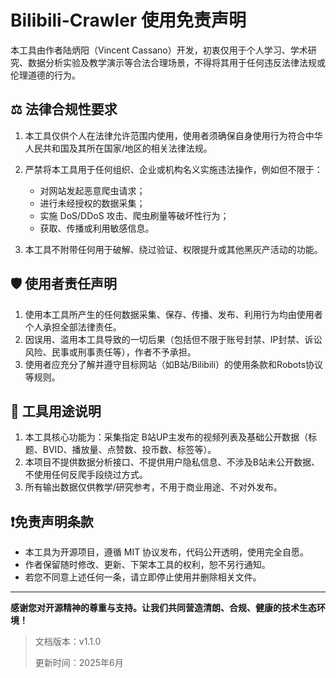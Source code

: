 # Bilibili-Crawler 使用免责声明

本工具由作者陆炳阳（Vincent Cassano）开发，初衷仅用于个人学习、学术研究、数据分析实验及教学演示等合法合理场景，不得将其用于任何违反法律法规或伦理道德的行为。

## ⚖️ 法律合规性要求

1. 本工具仅供个人在法律允许范围内使用，使用者须确保自身使用行为符合中华人民共和国及其所在国家/地区的相关法律法规。
2. 严禁将本工具用于任何组织、企业或机构名义实施违法操作，例如但不限于：

   * 对网站发起恶意爬虫请求；
   * 进行未经授权的数据采集；
   * 实施 DoS/DDoS 攻击、爬虫刷量等破坏性行为；
   * 获取、传播或利用敏感信息。
3. 本工具不附带任何用于破解、绕过验证、权限提升或其他黑灰产活动的功能。

## 🛡️ 使用者责任声明

1. 使用本工具所产生的任何数据采集、保存、传播、发布、利用行为均由使用者个人承担全部法律责任。
2. 因误用、滥用本工具导致的一切后果（包括但不限于账号封禁、IP封禁、诉讼风险、民事或刑事责任等），作者不予承担。
3. 使用者应充分了解并遵守目标网站（如B站/Bilibili）的使用条款和Robots协议等规则。

## 📌 工具用途说明

1. 本工具核心功能为：采集指定 B站UP主发布的视频列表及基础公开数据（标题、BVID、播放量、点赞数、投币数、标签等）。
2. 本项目不提供数据分析接口、不提供用户隐私信息、不涉及B站未公开数据、不使用任何反爬手段绕过方式。
3. 所有输出数据仅供教学/研究参考，不用于商业用途、不对外发布。

## ❗免责声明条款

* 本工具为开源项目，遵循 MIT 协议发布，代码公开透明，使用完全自愿。
* 作者保留随时修改、更新、下架本工具的权利，恕不另行通知。
* 若您不同意上述任何一条，请立即停止使用并删除相关文件。

---

**感谢您对开源精神的尊重与支持。让我们共同营造清朗、合规、健康的技术生态环境！**

> 文档版本：v1.1.0
>
> 更新时间：2025年6月
